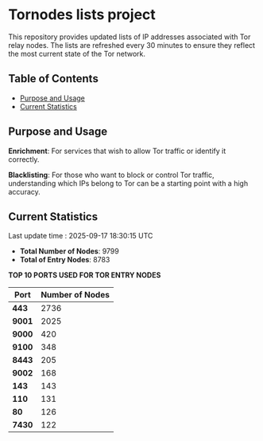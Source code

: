 # Tornodes lists project

This repository provides updated lists of IP addresses associated with Tor relay nodes. The lists are refreshed every 30 minutes to ensure they reflect the most current state of the Tor network.

## Table of Contents

- [Purpose and Usage](#purpose-and-usage)
- [Current Statistics](#current-statistics)


## Purpose and Usage

**Enrichment**: For services that wish to allow Tor traffic or identify it correctly.

**Blacklisting**: For those who want to block or control Tor traffic, understanding which IPs belong to Tor can be a starting point with a high accuracy.

## Current Statistics

Last update time : 2025-09-17 18:30:15 UTC

- **Total Number of Nodes**: 9799
- **Total of Entry Nodes**: 8783

**TOP 10 PORTS USED FOR TOR ENTRY NODES**

| **Port** | **Number of Nodes** |
|------|-----------------|
| **443**   | 2736  |
| **9001**   | 2025  |
| **9000**   | 420  |
| **9100**   | 348  |
| **8443**   | 205  |
| **9002**   | 168  |
| **143**   | 143  |
| **110**   | 131  |
| **80**   | 126  |
| **7430**   | 122  |

